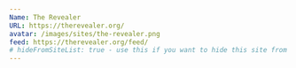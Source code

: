 ```yaml
---
Name: The Revealer
URL: https://therevealer.org/
avatar: /images/sites/the-revealer.png
feed: https://therevealer.org/feed/
# hideFromSiteList: true - use this if you want to hide this site from the list of sites on this page: https://eleventy-m10y.lkmt.us/sites/
---
```

